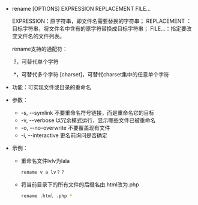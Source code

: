 - rename [OPTIONS] EXPRESSION REPLACEMENT FILE...

  EXPRESSION：原字符串，即文件名需要替换的字符串；
  REPLACEMENT ：目标字符串，将文件名中含有的原字符替换成目标字符串；
  FILE…：指定要改变文件名的文件列表。

  rename支持的通配符：

  ​	?，可替代单个字符

  ​	*，可替代多个字符
  ​	[charset]，可替代charset集中的任意单个字符

- 功能：可实现文件或目录的重命名

- 参数：

  - -s, --symlink
     不要重命名符号链接，而是重命名它的目标
  - -v, --verbose
     以冗余模式运行，显示哪些文件已被重命名
  - -o, --no-overwrite
     不要覆盖现有文件
  - -i, --interactive
     更名前询问是否确定

- 示例：

  - 重命名文件lvlv为lala

    ```bash
    rename v a lv？？
    ```

  - 将当前目录下的所有文件的后缀名由.html改为.php

    ```bash
    rename .html .php *
    ```

    

  

